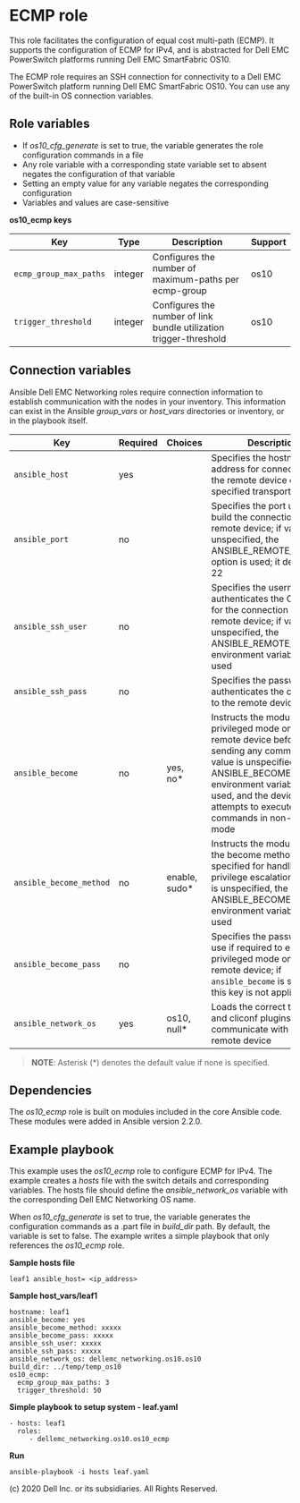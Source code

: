 ECMP role
=========

This role facilitates the configuration of equal cost multi-path (ECMP). It supports the configuration of ECMP for IPv4, and is abstracted for Dell EMC PowerSwitch platforms running Dell EMC SmartFabric OS10.

The ECMP role requires an SSH connection for connectivity to a Dell EMC PowerSwitch platform running Dell EMC SmartFabric OS10. You can use any of the built-in OS connection variables.

Role variables
--------------

- If *os10_cfg_generate* is set to true, the variable generates the role configuration commands in a file
- Any role variable with a corresponding state variable set to absent negates the configuration of that variable
- Setting an empty value for any variable negates the corresponding configuration
- Variables and values are case-sensitive

**os10_ecmp keys**

| Key        | Type                      | Description                                             | Support               |
|------------|---------------------------|---------------------------------------------------------|-----------------------|
| ``ecmp_group_max_paths`` | integer        | Configures the number of maximum-paths per ecmp-group                 | os10 |
| ``trigger_threshold`` | integer        | Configures the number of link bundle utilization trigger-threshold | os10 |

Connection variables
--------------------

Ansible Dell EMC Networking roles require connection information to establish communication with the nodes in your inventory. This information can exist in the Ansible *group_vars* or *host_vars* directories or inventory, or in the playbook itself.

| Key         | Required | Choices    | Description                                         |
|-------------|----------|------------|-----------------------------------------------------|
| ``ansible_host`` | yes      |            | Specifies the hostname or address for connecting to the remote device over the specified transport |
| ``ansible_port`` | no       |            | Specifies the port used to build the connection to the remote device; if value is unspecified, the ANSIBLE_REMOTE_PORT option is used; it defaults to 22 |
| ``ansible_ssh_user`` | no       |            | Specifies the username that authenticates the CLI login for the connection to the remote device; if value is unspecified, the ANSIBLE_REMOTE_USER environment variable value is used  |
| ``ansible_ssh_pass`` | no       |            | Specifies the password that authenticates the connection to the remote device |
| ``ansible_become`` | no       | yes, no\*   | Instructs the module to enter privileged mode on the remote device before sending any commands; if value is unspecified, the ANSIBLE_BECOME environment variable value is used, and the device attempts to execute all commands in non-privileged mode |
| ``ansible_become_method`` | no       | enable, sudo\*   | Instructs the module to allow the become method to be specified for handling privilege escalation; if value is unspecified, the ANSIBLE_BECOME_METHOD environment variable value is used |
| ``ansible_become_pass`` | no       |            | Specifies the password to use if required to enter privileged mode on the remote device; if ``ansible_become`` is set to no this key is not applicable |
| ``ansible_network_os`` | yes      | os10, null\*  | Loads the correct terminal and cliconf plugins to communicate with the remote device |

> **NOTE**: Asterisk (\*) denotes the default value if none is specified.

Dependencies
------------

The *os10_ecmp* role is built on modules included in the core Ansible code. These modules were added in Ansible version 2.2.0.

Example playbook
----------------

This example uses the *os10_ecmp* role to configure ECMP for IPv4. The example creates a *hosts* file with the switch details and corresponding variables. The hosts file should define the *ansible_network_os* variable with the corresponding Dell EMC Networking OS name.

When *os10_cfg_generate* is set to true, the variable generates the configuration commands as a .part file in *build_dir* path. By default, the variable is set to false. The example writes a simple playbook that only references the *os10_ecmp* role.

**Sample hosts file**

    leaf1 ansible_host= <ip_address> 

**Sample host_vars/leaf1**

    hostname: leaf1
    ansible_become: yes
    ansible_become_method: xxxxx
    ansible_become_pass: xxxxx
    ansible_ssh_user: xxxxx
    ansible_ssh_pass: xxxxx
    ansible_network_os: dellemc_networking.os10.os10
    build_dir: ../temp/temp_os10
    os10_ecmp:
      ecmp_group_max_paths: 3
      trigger_threshold: 50
            
**Simple playbook to setup system - leaf.yaml**

    - hosts: leaf1
      roles:
         - dellemc_networking.os10.os10_ecmp

**Run**

    ansible-playbook -i hosts leaf.yaml
    
(c) 2020 Dell Inc. or its subsidiaries. All Rights Reserved.
